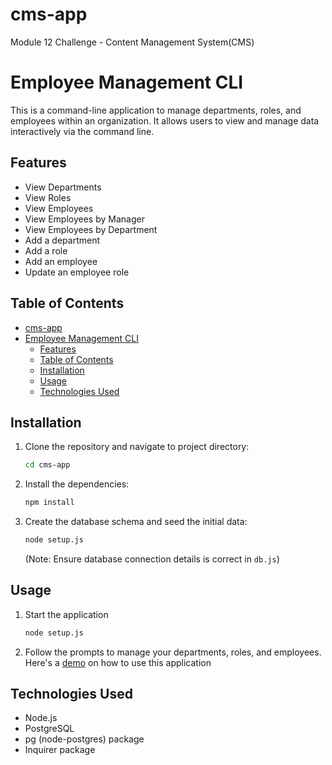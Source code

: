 # cms-app
Module 12 Challenge - Content Management System(CMS)

# Employee Management CLI

This is a command-line application to manage departments, roles, and employees within an organization. It allows users to view and manage data interactively via the command line.

## Features

- View Departments
- View Roles
- View Employees
- View Employees by Manager
- View Employees by Department
- Add a department
- Add a role
- Add an employee
- Update an employee role

## Table of Contents

- [cms-app](#cms-app)
- [Employee Management CLI](#employee-management-cli)
  - [Features](#features)
  - [Table of Contents](#table-of-contents)
  - [Installation](#installation)
  - [Usage](#usage)
  - [Technologies Used](#technologies-used)

## Installation

1. Clone the repository and navigate to project directory:
   ```sh
   cd cms-app
   ```
2. Install the dependencies:
   ```sh
   npm install
   ```
3. Create the database schema and seed the initial data:
   ```sh
   node setup.js
   ```
   (Note: Ensure database connection details is correct in `db.js`)

## Usage

   1. Start the application
      ```sh
      node setup.js
      ```
   2. Follow the prompts to manage your departments, roles, and employees.
      Here's a [demo](https://drive.google.com/file/d/1Yb-4-tEYbz3HCabp0Ni-Nl6V74cxxz4p/view?usp=drive_link) on how to use this application

## Technologies Used

   * Node.js
   * PostgreSQL
   * pg (node-postgres) package
   * Inquirer package